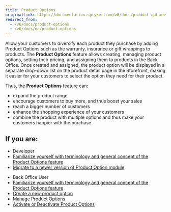 ```yaml
---
title: Product Options
originalLink: https://documentation.spryker.com/v6/docs/product-options
redirect_from:
  - /v6/docs/product-options
  - /v6/docs/en/product-options
---
```


Allow your customers to diversify each product they purchase by adding Product Options such as the warranty, insurance or gift wrappings to products. The **Product Options** feature allows creating, managing product options, setting their pricing, and assigning them to products in the Back Office. Once created and assigned, the product option will be displayed in a separate drop-down list on the product detail page in the Storefront, making it easier for your customers to select the option they need for their product.

Thus, the **Product Options** feature can:

* expand the product range
* encourage customers to buy more, and thus boost your sales
* reach a bigger number of customers
* enhance the shopping experience of your customers
* combine the product with multiple options and thus make your customers happier with the purchase

## If you are:

<div class="mr-container">
    <div class="mr-list-container">
        <!-- col1 -->
        <div class="mr-col">
            <ul class="mr-list mr-list-green">
                <li class="mr-title">Developer</li>
                <li><a href="https://documentation.spryker.com/docs/product-options-overview" class="mr-link">Familiarize yourself with terminology and general concept of the Product Options feature</a></li>
                <li><a href="https://documentation.spryker.com/docs/mg-product-option" class="mr-link">Migrate to a newer version of Product Option module</a></li> 
            </ul>
        </div>
        <!-- col2 -->
        <div class="mr-col">
            <ul class="mr-list mr-list-blue">
                <li class="mr-title"> Back Office User</li>
               <li><a href="https://documentation.spryker.com/docs/product-options-overview" class="mr-link">Familiarize yourself with terminology and general concept of the Product Options feature</a></li>
                <li><a href="https://documentation.spryker.com/docs/creating-a-product-option" class="mr-link">Create a new product option</a></li>
                <li><a href="https://documentation.spryker.com/docs/managing-product-options" class="mr-link">Manage Product Options</a></li>
                <li><a href="https://documentation.spryker.com/docs/creating-a-product-option" class="mr-link">Activate or Deactivate Product Options</a></li>
            </ul>
        </div>
    </div>
</div>
